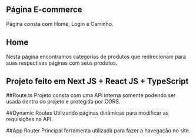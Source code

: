 ## Página E-commerce
Página consta com Home, Login e Carrinho.

## Home
Nesta página encontramos categorias de produtos que redirecionam para suas respectivas páginas com seus produtos.

## Projeto feito em Next JS + React JS + TypeScript

##Route.ts
Projeto consta com uma API interna somente podendo ser usada dentro do projeto e protegida por CORS.

##Dynamic Routes
Utilizando páginas dinâmicas para modificar as requisições na API.

##App Router
Principal ferramenta utilizada para fazer a navegação no site.
